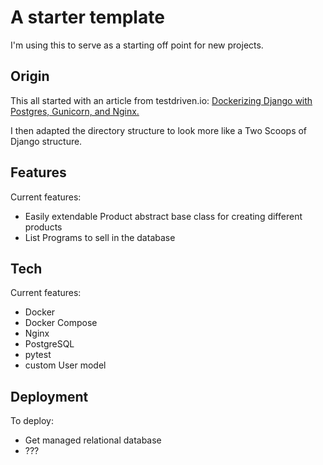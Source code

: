 # A starter template

I'm using this to serve as a starting off point for new projects.

## Origin

This all started with an article from testdriven.io: [Dockerizing Django with Postgres, Gunicorn, and Nginx.](https://testdriven.io/blog/dockerizing-django-with-postgres-gunicorn-and-nginx/)

I then adapted the directory structure to look more like a Two Scoops of Django structure.

## Features

Current features:
  - Easily extendable Product abstract base class for creating different products
  - List Programs to sell in the database

## Tech

Current features:
  - Docker
  - Docker Compose
  - Nginx
  - PostgreSQL
  - pytest
  - custom User model


## Deployment

To deploy:
  - Get managed relational database
  - ???